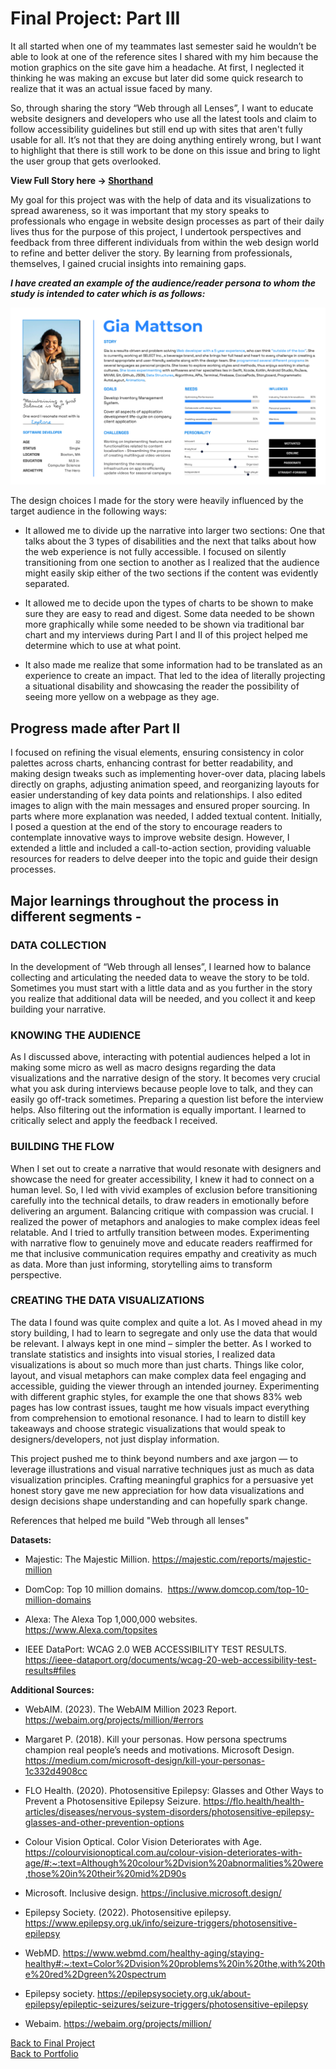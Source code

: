 # Final Project: Part III

It all started when one of my teammates last semester said he wouldn’t be able to look at one of the reference sites I shared with my him because the motion graphics on the site gave him a headache. At first, I neglected it thinking he was making an excuse but later did some quick research to realize that it was an actual issue faced by many. 

So, through sharing the story “Web through all Lenses”, I want to educate website designers and developers who use all the latest tools and claim to follow accessibility guidelines but still end up with sites that aren't fully usable for all. It’s not that they are doing anything entirely wrong, but I want to highlight that there is still work to be done on this issue and bring to light the user group that gets overlooked.

**View Full Story here -> [Shorthand](https://carnegiemellon.shorthandstories.com/web-through-all-lenses-mish-patel/index.html)** 

My goal for this project was with the help of data and its visualizations to spread awareness, so it was important that my story speaks to professionals who engage in website design processes as part of their daily lives thus for the purpose of this project, I undertook perspectives and feedback from three different individuals from within the web design world to refine and better deliver the story. By learning from professionals, themselves, I gained crucial insights into remaining gaps.

***I have created an example of the audience/reader persona to whom the study is intended to cater which is as follows:***

![Gia Mattson](GiaMattson.jpg)

The design choices I made for the story were heavily influenced by the target audience in the following ways:

- It allowed me to divide up the narrative into larger two sections: One that talks about the 3 types of disabilities and the next that talks about how the web experience is not fully accessible. I focused on silently transitioning from one section to another as I realized that the audience might easily skip either of the two sections if the content was evidently separated. 

- It allowed me to decide upon the types of charts to be shown to make sure they are easy to read and digest. Some data needed to be shown more graphically while some needed to be shown via traditional bar chart and my interviews during Part I and II of this project helped me determine which to use at what point.

- It also made me realize that some information had to be translated as an experience to create an impact. That led to the idea of literally projecting a situational disability and showcasing the reader the possibility of seeing more yellow on a webpage as they age. 

## Progress made after Part II

I focused on refining the visual elements, ensuring consistency in color palettes across charts, enhancing contrast for better readability, and making design tweaks such as implementing hover-over data, placing labels directly on graphs, adjusting animation speed, and reorganizing layouts for easier understanding of key data points and relationships. I also edited images to align with the main messages and ensured proper sourcing. In parts where more explanation was needed, I added textual content. Initially, I posed a question at the end of the story to encourage readers to contemplate innovative ways to improve website design. However, I extended a little and included a call-to-action section, providing valuable resources for readers to delve deeper into the topic and guide their design processes.

## Major learnings throughout the process in different segments -  

### DATA COLLECTION

In the development of “Web through all lenses”, I learned how to balance collecting and articulating the needed data to weave the story to be told. Sometimes you must start with a little data and as you further in the story you realize that additional data will be needed, and you collect it and keep building your narrative. 

### KNOWING THE AUDIENCE

As I discussed above, interacting with potential audiences helped a lot in making some micro as well as macro designs regarding the data visualizations and the narrative design of the story. It becomes very crucial what you ask during interviews because people love to talk, and they can easily go off-track sometimes. Preparing a question list before the interview helps. Also filtering out the information is equally important. I learned to critically select and apply the feedback I received. 

### BUILDING THE FLOW

When I set out to create a narrative that would resonate with designers and showcase the need for greater accessibility, I knew it had to connect on a human level. So, I led with vivid examples of exclusion before transitioning carefully into the technical details, to draw readers in emotionally before delivering an argument. Balancing critique with compassion was crucial. I realized the power of metaphors and analogies to make complex ideas feel relatable. And I tried to artfully transition between modes. Experimenting with narrative flow to genuinely move and educate readers reaffirmed for me that inclusive communication requires empathy and creativity as much as data. More than just informing, storytelling aims to transform perspective.

### CREATING THE DATA VISUALIZATIONS

The data I found was quite complex and quite a lot. As I moved ahead in my story building, I had to learn to segregate and only use the data that would be relevant. I always kept in one mind – simpler the better. As I worked to translate statistics and insights into visual stories, I realized data visualizations is about so much more than just charts. Things like color, layout, and visual metaphors can make complex data feel engaging and accessible, guiding the viewer through an intended journey. Experimenting with different graphic styles, for example the one that shows 83% web pages has low contrast issues, taught me how visuals impact everything from comprehension to emotional resonance. I had to learn to distill key takeaways and choose strategic visualizations that would speak to designers/developers, not just display information. 

This project pushed me to think beyond numbers and axe jargon — to leverage illustrations and visual narrative techniques just as much as data visualization principles. Crafting meaningful graphics for a persuasive yet honest story gave me new appreciation for how data visualizations and design decisions shape understanding and can hopefully spark change.

References that helped me build "Web through all lenses"

**Datasets:**

* Majestic: The Majestic Million. https://majestic.com/reports/majestic-million

* DomCop: Top 10 million domains.  https://www.domcop.com/top-10-million-domains

* Alexa: The Alexa Top 1,000,000 websites.  https://www.Alexa.com/topsites

* IEEE DataPort: WCAG 2.0 WEB ACCESSIBILITY TEST RESULTS.  https://ieee-dataport.org/documents/wcag-20-web-accessibility-test-results#files

**Additional Sources:**

* WebAIM. (2023). The WebAIM Million 2023 Report. https://webaim.org/projects/million/#errors

* Margaret P. (2018). Kill your personas. How persona spectrums champion real people’s needs and motivations. Microsoft Design. https://medium.com/microsoft-design/kill-your-personas-1c332d4908cc

* FLO Health. (2020). Photosensitive Epilepsy: Glasses and Other Ways to Prevent a Photosensitive Epilepsy Seizure. https://flo.health/health-articles/diseases/nervous-system-disorders/photosensitive-epilepsy-glasses-and-other-prevention-options

* Colour Vision Optical. Color Vision Deteriorates with Age. https://colourvisionoptical.com.au/colour-vision-deteriorates-with-age/#:~:text=Although%20colour%2Dvision%20abnormalities%20were,those%20in%20their%20mid%2D90s

* Microsoft. Inclusive design. https://inclusive.microsoft.design/

* Epilepsy Society. (2022). Photosensitive epilepsy. https://www.epilepsy.org.uk/info/seizure-triggers/photosensitive-epilepsy

* WebMD. https://www.webmd.com/healthy-aging/staying-healthy#:~:text=Color%2Dvision%20problems%20in%20the,with%20the%20red%2Dgreen%20spectrum

* Epilepsy society. https://epilepsysociety.org.uk/about-epilepsy/epileptic-seizures/seizure-triggers/photosensitive-epilepsy

* Webaim. https://webaim.org/projects/million/<br>

[Back to Final Project](final_project_MishPatel.md)<br>
[Back to Portfolio](README.md)
